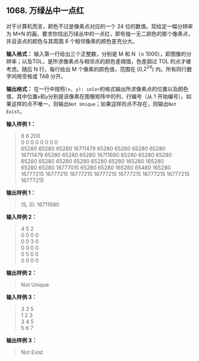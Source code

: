 ﻿## 1068. 万绿丛中一点红
对于计算机而言，颜色不过是像素点对应的一个 24 位的数值。现给定一幅分辨率为 M×N 的画，要求你找出万绿丛中的一点红，即有独一无二颜色的那个像素点，并且该点的颜色与其周围 8 个相邻像素的颜色差充分大。

**输入格式：**
输入第一行给出三个正整数，分别是 M 和 N（≤ 1000），即图像的分辨率；以及TOL，是所求像素点与相邻点的颜色差阈值，色差超过 TOL 的点才被考虑。随后 N 行，每行给出 M 个像素的颜色值，范围在 \[0,$2^{​24}$) 内。所有同行数字间用空格或 TAB 分开。

**输出格式：**
在一行中按照`(x, y): color`的格式输出所求像素点的位置以及颜色值，其中位置`x`和`y`分别是该像素在图像矩阵中的列、行编号（从 1 开始编号）。如果这样的点不唯一，则输出`Not Unique`；如果这样的点不存在，则输出`Not Exist`。

**输入样例 1：**
>8 6 200  
0 	 0 	  0 	   0	    0 	     0 	      0        0  
65280 	 65280    65280    16711479 65280    65280    65280    65280  
16711479 65280    65280    65280    16711680 65280    65280    65280  
65280 	 65280    65280    65280    65280    65280    165280   165280  
65280 	 65280 	  16777015 65280    65280    165280   65480    165280  
16777215 16777215 16777215 16777215 16777215 16777215 16777215 16777215  

**输出样例 1：**
>(5, 3): 16711680  

**输入样例 2：**
>4 5 2  
0 0 0 0  
0 0 3 0  
0 0 0 0  
0 5 0 0  
0 0 0 0  

**输出样例 2：**
>Not Unique  

**输入样例 3：**
>3 3 5  
1 2 3  
3 4 5  
5 6 7  

**输出样例 3：**
>Not Exist  